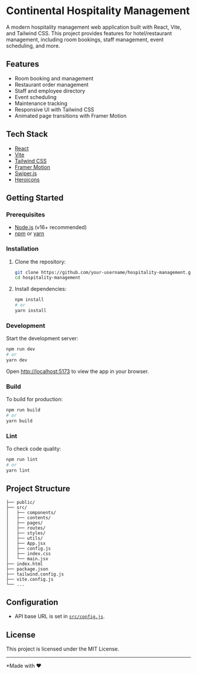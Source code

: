 # Continental Hospitality Management

A modern hospitality management web application built with React, Vite, and Tailwind CSS. This project provides features for hotel/restaurant management, including room bookings, staff management, event scheduling, and more.

## Features

- Room booking and management
- Restaurant order management
- Staff and employee directory
- Event scheduling
- Maintenance tracking
- Responsive UI with Tailwind CSS
- Animated page transitions with Framer Motion

## Tech Stack

- [React](https://react.dev/)
- [Vite](https://vitejs.dev/)
- [Tailwind CSS](https://tailwindcss.com/)
- [Framer Motion](https://www.framer.com/motion/)
- [Swiper.js](https://swiperjs.com/)
- [Heroicons](https://heroicons.com/)

## Getting Started

### Prerequisites

- [Node.js](https://nodejs.org/) (v16+ recommended)
- [npm](https://www.npmjs.com/) or [yarn](https://yarnpkg.com/)

### Installation

1. Clone the repository:
   ```sh
   git clone https://github.com/your-username/hospitality-management.git
   cd hospitality-management
   ```

2. Install dependencies:
   ```sh
   npm install
   # or
   yarn install
   ```

### Development

Start the development server:

```sh
npm run dev
# or
yarn dev
```

Open [http://localhost:5173](http://localhost:5173) to view the app in your browser.

### Build

To build for production:

```sh
npm run build
# or
yarn build
```

### Lint

To check code quality:

```sh
npm run lint
# or
yarn lint
```

## Project Structure

```
├── public/
├── src/
│   ├── components/
│   ├── contents/
│   ├── pages/
│   ├── routes/
│   ├── styles/
│   ├── utils/
│   ├── App.jsx
│   ├── config.js
│   ├── index.css
│   └── main.jsx
├── index.html
├── package.json
├── tailwind.config.js
├── vite.config.js
└── ...
```

## Configuration

- API base URL is set in [`src/config.js`](src/config.js).

## License

This project is licensed under the MIT License.

---

*Made with ❤️
